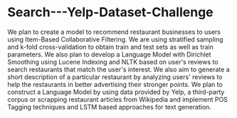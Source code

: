 # Search---Yelp-Dataset-Challenge
We plan to create a model to recommend restaurant businesses to users using Item-Based Collaborative Filtering. We are using stratified sampling and k-fold cross-validation to obtain train and test sets as well as train parameters. We also plan to develop a Language Model with Dirichlet Smoothing using Lucene Indexing and NLTK based on user's reviews to search restaurants that match the user's interest. We also aim to generate a short description of a particular restaurant by analyzing users' reviews to help the restaurants in better advertising their stronger points. We plan to construct a Language Model by using data provided by Yelp, a third-party corpus or scrapping restaurant articles from Wikipedia and implement POS Tagging techniques and LSTM based approaches for text generation.
